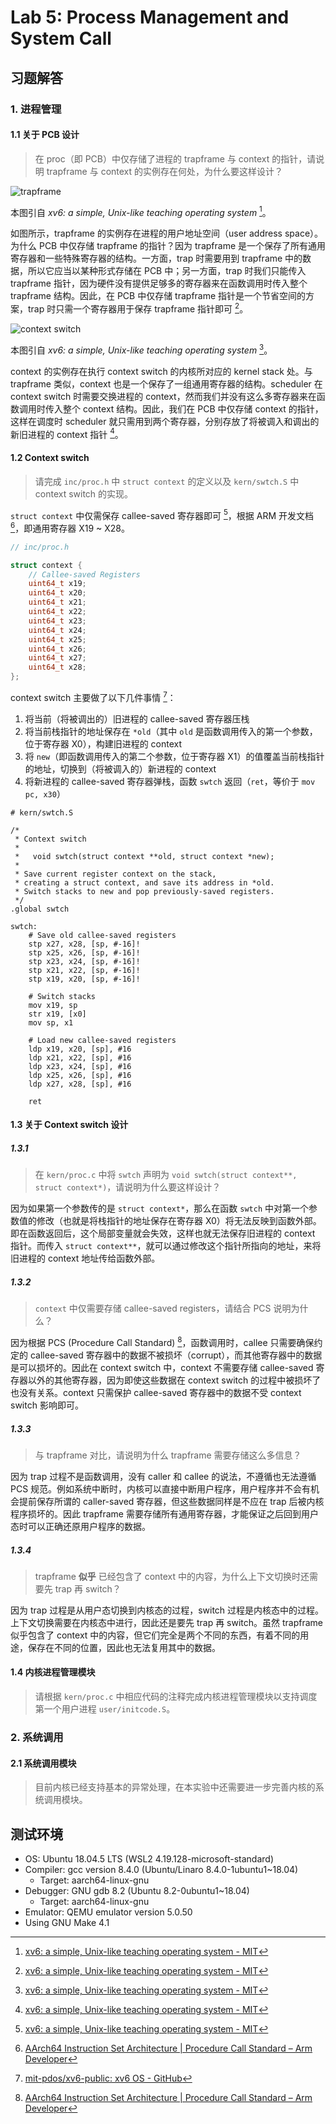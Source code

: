 # Lab 5: Process Management and System Call

## 习题解答

### 1. 进程管理

#### 1.1 关于 PCB 设计

> 在 proc（即 PCB）中仅存储了进程的 trapframe 与 context 的指针，请说明 trapframe 与 context 的实例存在何处，为什么要这样设计？

![trapframe](./assets/trapframe.png)

本图引自 *xv6: a simple, Unix-like teaching operating system* [^1]。

如图所示，trapframe 的实例存在进程的用户地址空间（user address space）。为什么 PCB 中仅存储 trapframe 的指针？因为 trapframe 是一个保存了所有通用寄存器和一些特殊寄存器的结构。一方面，trap 时需要用到 trapframe 中的数据，所以它应当以某种形式存储在 PCB 中；另一方面，trap 时我们只能传入 trapframe 指针，因为硬件没有提供足够多的寄存器来在函数调用时传入整个 trapframe 结构。因此，在 PCB 中仅存储 trapframe 指针是一个节省空间的方案，trap 时只需一个寄存器用于保存 trapframe 指针即可 [^1]。

![context switch](./assets/context_switch.png)

本图引自 *xv6: a simple, Unix-like teaching operating system* [^1]。

context 的实例存在执行 context switch 的内核所对应的 kernel stack 处。与 trapframe 类似，context 也是一个保存了一组通用寄存器的结构。scheduler 在 context switch 时需要交换进程的 context，然而我们并没有这么多寄存器来在函数调用时传入整个 context 结构。因此，我们在 PCB 中仅存储 context 的指针，这样在调度时 scheduler 就只需用到两个寄存器，分别存放了将被调入和调出的新旧进程的 context 指针 [^1]。

#### 1.2 Context switch

> 请完成 `inc/proc.h` 中 `struct context` 的定义以及 `kern/swtch.S` 中 context switch 的实现。

`struct context` 中仅需保存 callee-saved 寄存器即可 [^1]，根据 ARM 开发文档 [^2]，即通用寄存器 X19 ~ X28。

```c {.line-number}
// inc/proc.h

struct context {
    // Callee-saved Registers
    uint64_t x19;
    uint64_t x20;
    uint64_t x21;
    uint64_t x22;
    uint64_t x23;
    uint64_t x24;
    uint64_t x25;
    uint64_t x26;
    uint64_t x27;
    uint64_t x28;
};
```

context switch 主要做了以下几件事情 [^3]：

1. 将当前（将被调出的）旧进程的 callee-saved 寄存器压栈
2. 将当前栈指针的地址保存在 `*old`（其中 `old` 是函数调用传入的第一个参数，位于寄存器 X0），构建旧进程的 context
3. 将 `new`（即函数调用传入的第二个参数，位于寄存器 X1）的值覆盖当前栈指针的地址，切换到（将被调入的）新进程的 context
4. 将新进程的 callee-saved 寄存器弹栈，函数 `swtch` 返回（`ret`，等价于 `mov pc, x30`）

```assembly {.line-number}
# kern/swtch.S

/*
 * Context switch
 *
 *   void swtch(struct context **old, struct context *new);
 *
 * Save current register context on the stack,
 * creating a struct context, and save its address in *old.
 * Switch stacks to new and pop previously-saved registers.
 */
.global swtch

swtch:
    # Save old callee-saved registers
    stp x27, x28, [sp, #-16]!
    stp x25, x26, [sp, #-16]!
    stp x23, x24, [sp, #-16]!
    stp x21, x22, [sp, #-16]!
    stp x19, x20, [sp, #-16]!

    # Switch stacks
    mov x19, sp
    str x19, [x0]
    mov sp, x1

    # Load new callee-saved registers
    ldp x19, x20, [sp], #16
    ldp x21, x22, [sp], #16
    ldp x23, x24, [sp], #16
    ldp x25, x26, [sp], #16
    ldp x27, x28, [sp], #16

    ret
```

#### 1.3 关于 Context switch 设计

##### 1.3.1

> 在 `kern/proc.c` 中将 `swtch` 声明为 `void swtch(struct context**, struct context*)`，请说明为什么要这样设计？

因为如果第一个参数传的是 `struct context*`，那么在函数 `swtch` 中对第一个参数值的修改（也就是将栈指针的地址保存在寄存器 X0）将无法反映到函数外部。即在函数返回后，这个局部变量就会失效，这样也就无法保存旧进程的 context 指针。而传入 `struct context**`，就可以通过修改这个指针所指向的地址，来将旧进程的 context 地址传给函数外部。

##### 1.3.2

> `context` 中仅需要存储 callee-saved registers，请结合 PCS 说明为什么？

因为根据 PCS (Procedure Call Standard) [^2]，函数调用时，callee 只需要确保约定的 callee-saved 寄存器中的数据不被损坏（corrupt），而其他寄存器中的数据是可以损坏的。因此在 context switch 中，context 不需要存储 callee-saved 寄存器以外的其他寄存器，因为即使这些数据在 context switch 的过程中被损坏了也没有关系。context 只需保护 callee-saved 寄存器中的数据不受 context switch 影响即可。

##### 1.3.3

> 与 trapframe 对比，请说明为什么 trapframe 需要存储这么多信息？

因为 trap 过程不是函数调用，没有 caller 和 callee 的说法，不遵循也无法遵循 PCS 规范。例如系统中断时，内核可以直接中断用户程序，用户程序并不会有机会提前保存所谓的 caller-saved 寄存器，但这些数据同样是不应在 trap 后被内核程序损坏的。因此 trapframe 需要存储所有通用寄存器，才能保证之后回到用户态时可以正确还原用户程序的数据。

##### 1.3.4

> trapframe **似乎** 已经包含了 context 中的内容，为什么上下文切换时还需要先 trap 再 switch？

因为 trap 过程是从用户态切换到内核态的过程，switch 过程是内核态中的过程。上下文切换需要在内核态中进行，因此还是要先 trap 再 switch。虽然 trapframe 似乎包含了 context 中的内容，但它们完全是两个不同的东西，有着不同的用途，保存在不同的位置，因此也无法复用其中的数据。

#### 1.4 内核进程管理模块

> 请根据 `kern/proc.c` 中相应代码的注释完成内核进程管理模块以支持调度第一个用户进程 `user/initcode.S`。

### 2. 系统调用

#### 2.1 系统调用模块

> 目前内核已经支持基本的异常处理，在本实验中还需要进一步完善内核的系统调用模块。

## 测试环境

- OS: Ubuntu 18.04.5 LTS (WSL2 4.19.128-microsoft-standard)
- Compiler: gcc version 8.4.0 (Ubuntu/Linaro 8.4.0-1ubuntu1~18.04)
  - Target: aarch64-linux-gnu
- Debugger: GNU gdb 8.2 (Ubuntu 8.2-0ubuntu1~18.04)
  - Target: aarch64-linux-gnu
- Emulator: QEMU emulator version 5.0.50
- Using GNU Make 4.1

[^1]: [xv6: a simple, Unix-like teaching operating system - MIT](https://pdos.csail.mit.edu/6.828/2020/xv6/book-riscv-rev1.pdf)  
[^2]: [AArch64 Instruction Set Architecture | Procedure Call Standard – Arm Developer](https://developer.arm.com/architectures/learn-the-architecture/aarch64-instruction-set-architecture/procedure-call-standard)  
[^3]: [mit-pdos/xv6-public: xv6 OS - GitHub](https://github.com/mit-pdos/xv6-public/blob/master/swtch.S)
